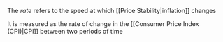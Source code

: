 The *rate* refers to the speed at which [[Price Stability|inflation]] changes

It is measured as the rate of change in the [[Consumer Price Index (CPI)|CPI]] between two periods of time


